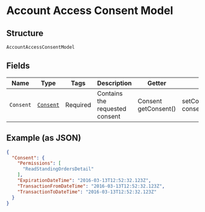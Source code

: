 
# Account Access Consent Model

## Structure

`AccountAccessConsentModel`

## Fields

| Name | Type | Tags | Description | Getter | Setter |
|  --- | --- | --- | --- | --- | --- |
| `Consent` | [`Consent`](../../doc/models/consent.md) | Required | Contains the requested consent | Consent getConsent() | setConsent(Consent consent) |

## Example (as JSON)

```json
{
  "Consent": {
    "Permissions": [
      "ReadStandingOrdersDetail"
    ],
    "ExpirationDateTime": "2016-03-13T12:52:32.123Z",
    "TransactionFromDateTime": "2016-03-13T12:52:32.123Z",
    "TransactionToDateTime": "2016-03-13T12:52:32.123Z"
  }
}
```

